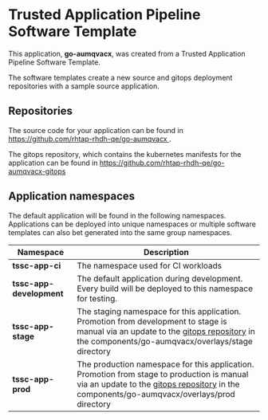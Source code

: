 # Trusted Application Pipeline Software Template

This application, **go-aumqvacx**, was created from a Trusted Application Pipeline Software Template.

The software templates create a new source and gitops deployment repositories with a sample source application. 

## Repositories

The source code for your application can be found in [https://github.com/rhtap-rhdh-qe/go-aumqvacx ](https://github.com/rhtap-rhdh-qe/go-aumqvacx ).
 
The gitops repository, which contains the kubernetes manifests for the application can be found in 
[https://github.com/rhtap-rhdh-qe/go-aumqvacx-gitops ](https://github.com/rhtap-rhdh-qe/go-aumqvacx-gitops ) 

## Application namespaces 

The default application will be found in the following namespaces. Applications can be deployed into unique namespaces or multiple software templates can also bet generated into the same group namespaces.  

|  Namespace   |  Description   |  
| -------- | -------- |
| **tssc-app-ci** | The namespace used for CI workloads |
| **tssc-app-development** | The default application during development. Every build will be deployed to this namespace for testing. |
| **tssc-app-stage** | The staging namespace for this application. Promotion from development to stage is manual via an update to the [gitops repository](https://github.com/rhtap-rhdh-qe/go-aumqvacx-gitops ) in the components/go-aumqvacx/overlays/stage directory |
| **tssc-app-prod** | The production namespace for this application. Promotion from stage to production is manual via an update to the [gitops repository](https://github.com/rhtap-rhdh-qe/go-aumqvacx-gitops ) in the components/go-aumqvacx/overlays/prod directory |